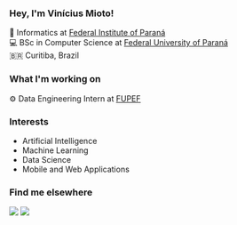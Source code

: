 ### Hey, I'm Vinícius Mioto!

🧩 Informatics at [Federal Institute of Paraná](https://colombo.ifpr.edu.br/) <br>
💻 BSc in Computer Science at [Federal University of Paraná](https://www.ufpr.br/portalufpr/) <br>
🇧🇷 Curitiba, Brazil <br>

### What I'm working on

⚙️ Data Engineering Intern at [FUPEF](https://fupef.org.br/) <br>
   
<!-- ### Favorite Languages 
<div style="display: inline_block">
  <img align="center" alt="Python" height="30" width="40" src="https://raw.githubusercontent.com/devicons/devicon/master/icons/python/python-original.svg">
  <img align="center" alt="C" height="30" width="40" src="https://raw.githubusercontent.com/devicons/devicon/master/icons/c/c-original.svg">
  <img align="center" alt="JavaScript" height="30" width="40" src="https://raw.githubusercontent.com/devicons/devicon/master/icons/javascript/javascript-plain.svg">
</div>
  
### Favorite Frameworks & Libraries 
<div style="display: inline_block">
  <img align="center" alt="Django" src="https://img.shields.io/badge/Django-092E20?style=for-the-badge&logo=django&logoColor=white">
  <img align="center" alt="React" src="https://img.shields.io/badge/React-20232A?style=for-the-badge&logo=react&logoColor=61DAFB">
</div>    -->
   
### Interests 
   * Artificial Intelligence
   * Machine Learning
   * Data Science
   * Mobile and Web Applications
   
   
 ### Find me elsewhere

   <a href="https://instagram.com/vsmioto" target="_blank"><img src="https://img.shields.io/badge/-Instagram-%23E4405F?style=for-the-badge&logo=instagram&logoColor=white" target="_blank"></a>
   <a href="https://linkedin.com/in/viniciusmioto" target="_blank"><img src="https://img.shields.io/badge/-LinkedIn-%230077B5?style=for-the-badge&logo=linkedin&logoColor=white" target="_blank"></a> 
   
